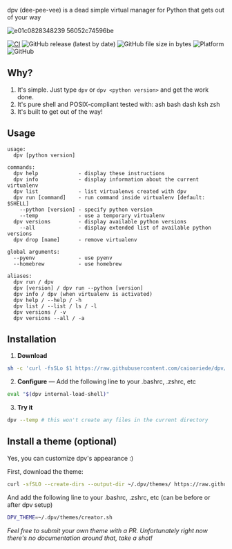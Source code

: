 dpv (dee-pee-vee) is a dead simple virtual manager for Python that gets out of your way

![e01c0828348239 56052c74596be](https://github.com/caioariede/dpv/assets/55533/7c1a5baa-8727-4417-80f2-41cdcead61d6)

[![CI](https://github.com/caioariede/dpv/actions/workflows/ci.yml/badge.svg)](https://github.com/caioariede/dpv/actions/workflows/ci.yml)
![GitHub release (latest by date)](https://img.shields.io/github/v/release/caioariede/dpv)
![GitHub file size in bytes](https://img.shields.io/github/size/caioariede/dpv/src/dpv)
![Platform](https://img.shields.io/badge/platform-linux%20and%20macos-lightgrey)
![GitHub](https://img.shields.io/github/license/caioariede/dpv)

## Why?

1. It's simple. Just type `dpv` or `dpv <python version>` and get the work done.
2. It's pure shell and POSIX-compliant tested with: ash bash dash ksh zsh
3. It's built to get out of the way!

## Usage

```
usage:
  dpv [python version]

commands:
  dpv help             - display these instructions
  dpv info             - display information about the current virtualenv
  dpv list             - list virtualenvs created with dpv
  dpv run [command]    - run command inside virtualenv [default: $SHELL]
    --python [version] - specify python version
    --temp             - use a temporary virtualenv
  dpv versions         - display available python versions
    --all              - display extended list of available python versions
  dpv drop [name]      - remove virtualenv

global arguments:
  --pyenv              - use pyenv
  --homebrew           - use homebrew

aliases:
  dpv run / dpv
  dpv [version] / dpv run --python [version]
  dpv info / dpv (when virtualenv is activated)
  dpv help / --help / -h
  dpv list / --list / ls / -l
  dpv versions / -v
  dpv versions --all / -a
```

## Installation

1. **Download**

```bash
sh -c 'curl -fsSLo $1 https://raw.githubusercontent.com/caioariede/dpv/HEAD/src/dpv && chmod +x $1' -- /usr/local/bin/dpv
```

2. **Configure** — Add the following line to your .bashrc, .zshrc, etc

```bash
eval "$(dpv internal-load-shell)"
```

3. **Try it**

```bash
dpv --temp # this won't create any files in the current directory
```

## Install a theme (optional)

Yes, you can customize dpv's appearance :)

First, download the theme:

```bash
curl -sfSLO --create-dirs --output-dir ~/.dpv/themes/ https://raw.githubusercontent.com/caioariede/dpv/HEAD/themes/creator.sh
```

And add the following line to your .bashrc, .zshrc, etc (can be before or after dpv setup)

```bash
DPV_THEME=~/.dpv/themes/creator.sh
```

_Feel free to submit your own theme with a PR. Unfortunately right now there's no documentation around that, take a shot!_
